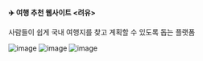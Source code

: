 **✈️ 여행 추천 웹사이트 <려유>**

사람들이 쉽게 국내 여행지를 찾고 계획할 수 있도록 돕는 플랫폼



![image](https://github.com/user-attachments/assets/b717f4e2-de87-4154-9b05-ee6356cffea8)
![image](https://github.com/user-attachments/assets/cd855c30-999d-429b-8efe-8ca730c3cbaf)
![image](https://github.com/user-attachments/assets/d4ecce1d-9861-4b83-a4ac-0018b473ea3d)
